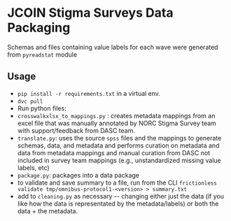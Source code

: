 # JCOIN Stigma Surveys Data Packaging

Schemas and files containing value labels for each wave were generated from `pyreadstat` module


## Usage

- `pip install -r requirements.txt` in a virtual env.
- `dvc pull`
- Run python files:
- `crosswalkxlsx_to_mappings.py` : creates metadata mappings from an excel file that was manually annotated by NORC Stigma Survey team with support/feedback from DASC team.
- `translate.py`: uses the source `spss` files and the mappings to generate schemas, data, and metadata and performs curation on metadata and data from metadata mappings and manual curation from DASC not included in survey team mappings (e.g., unstandardized missing value labels, etc)
- `package.py`: packages into a data package
- to validate and save summary to a file, run from the CLI `frictionless validate tmp/omnibus-protocol1-<version> > summary.txt`
- add to `cleaning.py` as necessary -- changing either just the data (if you like how the data is representated by the metadata/labels) or both the data + the metadata.
